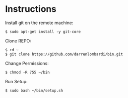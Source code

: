 Instructions
=============

Install git on the remote machine:

```
$ sudo apt-get install -y git-core
```

Clone REPO:

```
$ cd ~
$ git clone https://github.com/darrenlombardi/bin.git
```

Change Permissions:

```
$ chmod -R 755 ~/bin
```

Run Setup:

```
$ sudo bash ~/bin/setup.sh
```

